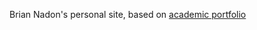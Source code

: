 Brian Nadon's personal site, based on [academic portfolio](https://ys1998.github.io/academic-portfolio)

